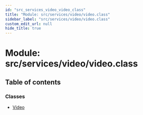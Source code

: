 ```yaml
---
id: "src_services_video_video_class"
title: "Module: src/services/video/video.class"
sidebar_label: "src/services/video/video.class"
custom_edit_url: null
hide_title: true
---
```


# Module: src/services/video/video.class

## Table of contents

### Classes

- [Video](../classes/src_services_video_video_class.video.md)
